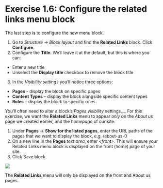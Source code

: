 # Exercise 1.6: Configure the related links menu block

The last step is to configure the new menu block.

1. Go to _Structure_ → _Block layout_ and find the **Related Links** block. Click **Configure**.
2. Configure the **Title.** We’ll leave it at the default, but this is where you can:
 - Enter a new title
 - Unselect the **Display title** checkbox to remove the block title

3. In the _Visibility settings_ you’ll notice three options:
 - **Pages** - display the block on specific pages
 - **Content Types** – display the block alongside specific content types
 - **Roles** – display the block to specific roles

You’ll often need to alter a block’s _Pages visibility_ settings_._ For this exercise, we want the **Related Links** menu to appear _only_ on the _About us_ page we created earlier, and the _homepage_ of our site.

1. Under **Pages** → **Show for the listed pages**, enter the URL paths of the pages that we want to display the block, e.g. /about-us-0
2. On a new line in the **Pages** _text area_, enter _&lt;front&gt;_. This will ensure your Related Links menu block is displayed on the front \(home\) page of your site.
3. Click Save block.

![](../.gitbook/assets/23%20%282%29.png)

The **Related Links** menu will only be displayed on the front and About us pages.
